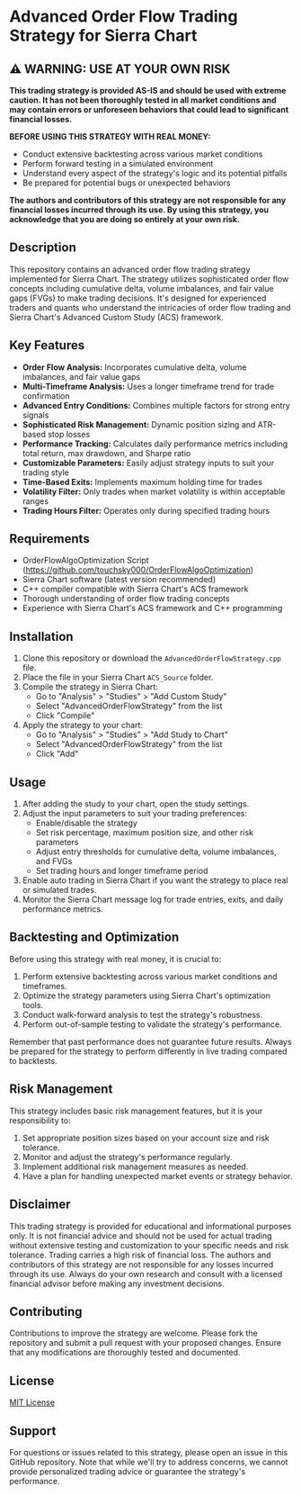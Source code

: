 # Advanced Order Flow Trading Strategy for Sierra Chart

## ⚠️ WARNING: USE AT YOUR OWN RISK

**This trading strategy is provided AS-IS and should be used with extreme caution. It has not been thoroughly tested in all market conditions and may contain errors or unforeseen behaviors that could lead to significant financial losses.**

**BEFORE USING THIS STRATEGY WITH REAL MONEY:**
- Conduct extensive backtesting across various market conditions
- Perform forward testing in a simulated environment
- Understand every aspect of the strategy's logic and its potential pitfalls
- Be prepared for potential bugs or unexpected behaviors

**The authors and contributors of this strategy are not responsible for any financial losses incurred through its use. By using this strategy, you acknowledge that you are doing so entirely at your own risk.**

## Description

This repository contains an advanced order flow trading strategy implemented for Sierra Chart. The strategy utilizes sophisticated order flow concepts including cumulative delta, volume imbalances, and fair value gaps (FVGs) to make trading decisions. It's designed for experienced traders and quants who understand the intricacies of order flow trading and Sierra Chart's Advanced Custom Study (ACS) framework.

## Key Features

- **Order Flow Analysis:** Incorporates cumulative delta, volume imbalances, and fair value gaps
- **Multi-Timeframe Analysis:** Uses a longer timeframe trend for trade confirmation
- **Advanced Entry Conditions:** Combines multiple factors for strong entry signals
- **Sophisticated Risk Management:** Dynamic position sizing and ATR-based stop losses
- **Performance Tracking:** Calculates daily performance metrics including total return, max drawdown, and Sharpe ratio
- **Customizable Parameters:** Easily adjust strategy inputs to suit your trading style
- **Time-Based Exits:** Implements maximum holding time for trades
- **Volatility Filter:** Only trades when market volatility is within acceptable ranges
- **Trading Hours Filter:** Operates only during specified trading hours

## Requirements
- OrderFlowAlgoOptimization Script (https://github.com/touchsky000/OrderFlowAlgoOptimization)
- Sierra Chart software (latest version recommended)
- C++ compiler compatible with Sierra Chart's ACS framework
- Thorough understanding of order flow trading concepts
- Experience with Sierra Chart's ACS framework and C++ programming

## Installation

1. Clone this repository or download the `AdvancedOrderFlowStrategy.cpp` file.
2. Place the file in your Sierra Chart `ACS_Source` folder.
3. Compile the strategy in Sierra Chart:
   - Go to "Analysis" > "Studies" > "Add Custom Study"
   - Select "AdvancedOrderFlowStrategy" from the list
   - Click "Compile"
4. Apply the strategy to your chart:
   - Go to "Analysis" > "Studies" > "Add Study to Chart"
   - Select "AdvancedOrderFlowStrategy" from the list
   - Click "Add"

## Usage

1. After adding the study to your chart, open the study settings.
2. Adjust the input parameters to suit your trading preferences:
   - Enable/disable the strategy
   - Set risk percentage, maximum position size, and other risk parameters
   - Adjust entry thresholds for cumulative delta, volume imbalances, and FVGs
   - Set trading hours and longer timeframe period
3. Enable auto trading in Sierra Chart if you want the strategy to place real or simulated trades.
4. Monitor the Sierra Chart message log for trade entries, exits, and daily performance metrics.

## Backtesting and Optimization

Before using this strategy with real money, it is crucial to:

1. Perform extensive backtesting across various market conditions and timeframes.
2. Optimize the strategy parameters using Sierra Chart's optimization tools.
3. Conduct walk-forward analysis to test the strategy's robustness.
4. Perform out-of-sample testing to validate the strategy's performance.

Remember that past performance does not guarantee future results. Always be prepared for the strategy to perform differently in live trading compared to backtests.

## Risk Management

This strategy includes basic risk management features, but it is your responsibility to:

1. Set appropriate position sizes based on your account size and risk tolerance.
2. Monitor and adjust the strategy's performance regularly.
3. Implement additional risk management measures as needed.
4. Have a plan for handling unexpected market events or strategy behavior.

## Disclaimer

This trading strategy is provided for educational and informational purposes only. It is not financial advice and should not be used for actual trading without extensive testing and customization to your specific needs and risk tolerance. Trading carries a high risk of financial loss. The authors and contributors of this strategy are not responsible for any losses incurred through its use. Always do your own research and consult with a licensed financial advisor before making any investment decisions.

## Contributing

Contributions to improve the strategy are welcome. Please fork the repository and submit a pull request with your proposed changes. Ensure that any modifications are thoroughly tested and documented.

## License

[MIT License](LICENSE)

## Support

For questions or issues related to this strategy, please open an issue in this GitHub repository. Note that while we'll try to address concerns, we cannot provide personalized trading advice or guarantee the strategy's performance.
